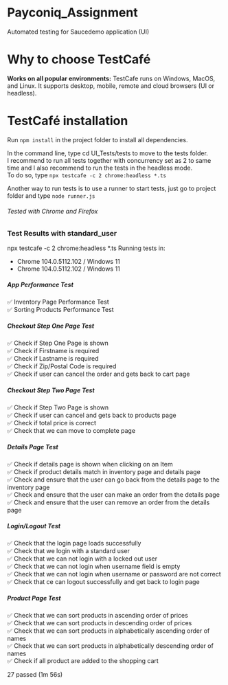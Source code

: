 # Payconiq_Assignment
Automated testing for Saucedemo application (UI)

# Why to choose TestCafé
**Works on all popular environments:** TestCafe runs on Windows, MacOS, and Linux. It supports desktop, mobile, remote and cloud browsers (UI or headless).

# TestCafé installation
Run `npm install` in the project folder to install all dependencies.

In the command line, type cd UI_Tests/tests to move to the tests folder.<br>
I recommend to run all tests together with concurrency set as 2 to same time and I also recommend to run the tests in the headless mode.<br>
To do so, type `npx testcafe -c 2 chrome:headless *.ts`

Another way to run tests is to use a runner to start tests, just go to project folder and type `node runner.js`

###### Tested with Chrome and Firefox

### Test Results with standard_user
npx testcafe -c 2 chrome:headless *.ts
 Running tests in:
 - Chrome 104.0.5112.102 / Windows 11
 - Chrome 104.0.5112.102 / Windows 11

 ##### App Performance Test
 ✅ Inventory Page Performance Test<br>
 ✅ Sorting Products Performance Test<br>

 ##### Checkout Step One Page Test<br>
 ✅ Check if Step One Page is shown<br>
 ✅ Check if Firstname is required<br>
 ✅ Check if Lastname is required<br>
 ✅ Check if Zip/Postal Code is required<br>
 ✅ Check if user can cancel the order and gets back to cart page<br>

 ##### Checkout Step Two Page Test<br>
 ✅ Check if Step Two Page is shown<br>
 ✅ Check if user can cancel and gets back to products page<br>
 ✅ Check if total price is correct<br>
 ✅ Check that we can move to complete page<br>

 ##### Details Page Test<br>
 ✅ Check if details page is shown when clicking on an Item<br>
 ✅ Check if product details match in inventory page and details page<br>
 ✅ Check and ensure that the user can go back from the details page to the inventory page<br>
 ✅ Check and ensure that the user can make an order from the details page<br>
 ✅ Check and ensure that the user can remove an order from the details page<br>

 ##### Login/Logout Test<br>
 ✅ Check that the login page loads successfully<br>
 ✅ Check that we login with a standard user<br>
 ✅ Check that we can not login with a locked out user<br>
 ✅ Check that we can not login when username field is empty<br>
 ✅ Check that we can not login when username or password are not correct<br>
 ✅ Check that ce can logout successfully and get back to login page<br>

 ##### Product Page Test<br>
 ✅ Check that we can sort products in ascending order of prices<br>
 ✅ Check that we can sort products in descending order of prices<br>
 ✅ Check that we can sort products in alphabetically ascending order of names<br>
 ✅ Check that we can sort products in alphabetically descending order of names<br>
 ✅ Check if all product are added to the shopping cart<br>

 27 passed (1m 56s)
